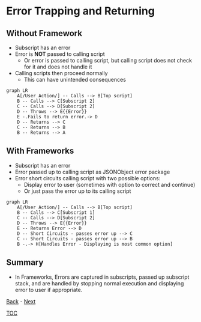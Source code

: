 # Error Trapping and Returning

## Without Framework

- Subscript has an error
- Error is **NOT** passed to calling script
  - Or error is passed to calling script, but calling script does not check for it and does not handle it
- Calling scripts then proceed normally
  - This can have unintended consequences

```mermaid
graph LR
    A[/User Action/] -- Calls --> B[Top script] 
    B -- Calls --> C[Subscript 2] 
    C -- Calls --> D[Subscript 2] 
    D -- Throws --> E{{Error}}
    E -.Fails to return error.-> D
    D -- Returns --> C
    C -- Returns --> B
    B -- Returns --> A
```
## With Frameworks

- Subscript has an error
- Error passed up to calling script as JSONObject error package
- Error short circuits calling script with two possible options:
  - Display error to user (sometimes with option to correct and continue)
  - Or just pass the error up to its calling script

```mermaid
graph LR
    A[/User Action/] -- Calls --> B[Top script] 
    B -- Calls --> C[Subscript 1] 
    C -- Calls --> D[Subscript 2] 
    D -- Throws --> E{{Error}}
    E -- Returns Error --> D
    D -- Short Circuits - passes error up --> C
    C -- Short Circuits - passes error up --> B
    B -.-> H[Handles Error - Displaying is most common option]
```
## Summary

- In Frameworks, Errors are captured in subscripts, passed up subscript stack, and are handled by stopping normal execution and displaying error to user if appropriate.

[Back](Introduction.md) - [Next](Script_Functions_And_Types.md)

[TOC](TOC.md)
